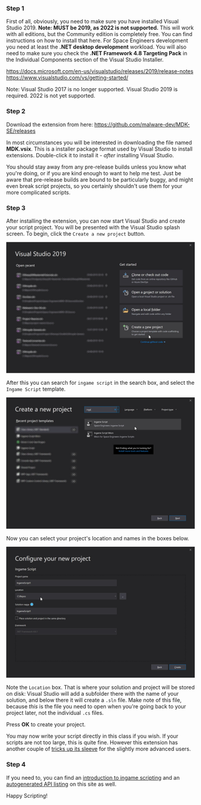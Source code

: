 ### Step 1
First of all, obviously, you need to make sure you have installed Visual Studio 2019. **Note: MUST be 2019, as 2022 is not supported.** This will work with all editions, but the Community edition is completely free. You can find instructions on how to install that here. For Space Engineers development you need at least the **.NET desktop development** workload. You will also need to make sure you check the **.NET Framework 4.8 Targeting Pack** in the Individual Components section of the Visual Studio Installer.

https://docs.microsoft.com/en-us/visualstudio/releases/2019/release-notes  
https://www.visualstudio.com/vs/getting-started/

Note: Visual Studio 2017 is no longer supported.  Visual Studio 2019 is required. 2022 is not yet supported.


### Step 2
Download the extension from here:
https://github.com/malware-dev/MDK-SE/releases

In most circumstances you will be interested in downloading the file named **MDK.vsix**. This is a installer package format used by Visual Studio to install extensions. Double-click it to install it - _after_ installing Visual Studio.

You should stay away from any pre-release builds unless you know what you're doing, or if you are kind enough to want to help me test. Just be aware that pre-release builds are bound to be particularly buggy, and might even break script projects, so you certainly shouldn't use them for your more complicated scripts.



### Step 3

After installing the extension, you can now start Visual Studio and create your script project. You will be presented with the Visual Studio splash screen. To begin, click the `Create a new project` button.

![Select .NET Framework 4.6.1](images/start-vs2019-01.jpg)



After this you can search for `ingame script` in the search box, and select the `Ingame Script` template.

![Select the Ingame Script template](images/start-vs2019-02.jpg)



Now you can select your project's location and names in the boxes below.

![Enter your project information](images/start-vs2019-03.jpg)

Note the `Location` box. That is where your solution and project will be stored on disk: Visual Studio will add a subfolder there with the name of your solution, and below there it will create a `.sln` file. Make note of this file, because _this_ is the file you need to open when you're going back to your project later, not the individual `.cs` files.

Press **OK** to create your project.

You may now write your script directly in this class if you wish. If your scripts are not too large, this is quite fine. However this extension has another couple of [tricks up its sleeve](https://github.com/malware-dev/MDK-SE/wiki/Utility-Class-or-Extension-Class) for the slightly more advanced users.

### Step 4

If you need to, you can find an [introduction to ingame scripting](Quick-Introduction-to-Space-Engineers-Ingame-Scripts) and an [autogenerated API listing](Api-Index) on this site as well.

Happy Scripting!